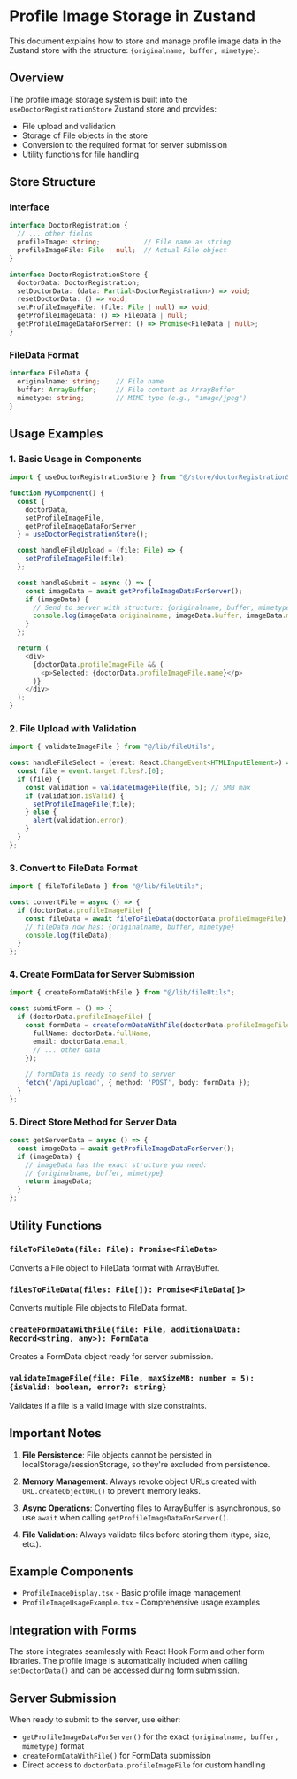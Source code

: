 # Profile Image Storage in Zustand

This document explains how to store and manage profile image data in the Zustand store with the structure: `{originalname, buffer, mimetype}`.

## Overview

The profile image storage system is built into the `useDoctorRegistrationStore` Zustand store and provides:

- File upload and validation
- Storage of File objects in the store
- Conversion to the required format for server submission
- Utility functions for file handling

## Store Structure

### Interface
```typescript
interface DoctorRegistration {
  // ... other fields
  profileImage: string;           // File name as string
  profileImageFile: File | null;  // Actual File object
}

interface DoctorRegistrationStore {
  doctorData: DoctorRegistration;
  setDoctorData: (data: Partial<DoctorRegistration>) => void;
  resetDoctorData: () => void;
  setProfileImageFile: (file: File | null) => void;
  getProfileImageData: () => FileData | null;
  getProfileImageDataForServer: () => Promise<FileData | null>;
}
```

### FileData Format
```typescript
interface FileData {
  originalname: string;    // File name
  buffer: ArrayBuffer;     // File content as ArrayBuffer
  mimetype: string;        // MIME type (e.g., "image/jpeg")
}
```

## Usage Examples

### 1. Basic Usage in Components

```typescript
import { useDoctorRegistrationStore } from "@/store/doctorRegistrationStore";

function MyComponent() {
  const { 
    doctorData, 
    setProfileImageFile, 
    getProfileImageDataForServer 
  } = useDoctorRegistrationStore();

  const handleFileUpload = (file: File) => {
    setProfileImageFile(file);
  };

  const handleSubmit = async () => {
    const imageData = await getProfileImageDataForServer();
    if (imageData) {
      // Send to server with structure: {originalname, buffer, mimetype}
      console.log(imageData.originalname, imageData.buffer, imageData.mimetype);
    }
  };

  return (
    <div>
      {doctorData.profileImageFile && (
        <p>Selected: {doctorData.profileImageFile.name}</p>
      )}
    </div>
  );
}
```

### 2. File Upload with Validation

```typescript
import { validateImageFile } from "@/lib/fileUtils";

const handleFileSelect = (event: React.ChangeEvent<HTMLInputElement>) => {
  const file = event.target.files?.[0];
  if (file) {
    const validation = validateImageFile(file, 5); // 5MB max
    if (validation.isValid) {
      setProfileImageFile(file);
    } else {
      alert(validation.error);
    }
  }
};
```

### 3. Convert to FileData Format

```typescript
import { fileToFileData } from "@/lib/fileUtils";

const convertFile = async () => {
  if (doctorData.profileImageFile) {
    const fileData = await fileToFileData(doctorData.profileImageFile);
    // fileData now has: {originalname, buffer, mimetype}
    console.log(fileData);
  }
};
```

### 4. Create FormData for Server Submission

```typescript
import { createFormDataWithFile } from "@/lib/fileUtils";

const submitForm = () => {
  if (doctorData.profileImageFile) {
    const formData = createFormDataWithFile(doctorData.profileImageFile, {
      fullName: doctorData.fullName,
      email: doctorData.email,
      // ... other data
    });
    
    // formData is ready to send to server
    fetch('/api/upload', { method: 'POST', body: formData });
  }
};
```

### 5. Direct Store Method for Server Data

```typescript
const getServerData = async () => {
  const imageData = await getProfileImageDataForServer();
  if (imageData) {
    // imageData has the exact structure you need:
    // {originalname, buffer, mimetype}
    return imageData;
  }
};
```

## Utility Functions

### `fileToFileData(file: File): Promise<FileData>`
Converts a File object to FileData format with ArrayBuffer.

### `filesToFileData(files: File[]): Promise<FileData[]>`
Converts multiple File objects to FileData format.

### `createFormDataWithFile(file: File, additionalData: Record<string, any>): FormData`
Creates a FormData object ready for server submission.

### `validateImageFile(file: File, maxSizeMB: number = 5): {isValid: boolean, error?: string}`
Validates if a file is a valid image with size constraints.

## Important Notes

1. **File Persistence**: File objects cannot be persisted in localStorage/sessionStorage, so they're excluded from persistence.

2. **Memory Management**: Always revoke object URLs created with `URL.createObjectURL()` to prevent memory leaks.

3. **Async Operations**: Converting files to ArrayBuffer is asynchronous, so use `await` when calling `getProfileImageDataForServer()`.

4. **File Validation**: Always validate files before storing them (type, size, etc.).

## Example Components

- `ProfileImageDisplay.tsx` - Basic profile image management
- `ProfileImageUsageExample.tsx` - Comprehensive usage examples

## Integration with Forms

The store integrates seamlessly with React Hook Form and other form libraries. The profile image is automatically included when calling `setDoctorData()` and can be accessed during form submission.

## Server Submission

When ready to submit to the server, use either:
- `getProfileImageDataForServer()` for the exact `{originalname, buffer, mimetype}` format
- `createFormDataWithFile()` for FormData submission
- Direct access to `doctorData.profileImageFile` for custom handling


